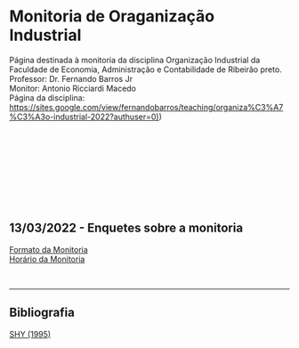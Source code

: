 # Monitoria de Oraganização Industrial
Página destinada à monitoria da disciplina Organização Industrial da Faculdade de Economia, Administração e Contabilidade de Ribeirão preto. 
<br>
Professor: Dr. Fernando Barros Jr
<br>
Monitor: Antonio Ricciardi Macedo
<br>
Página da disciplina: [https://sites.google.com/view/fernandobarros/teaching/organiza%C3%A7%C3%A3o-industrial-2022?authuser=0)](https://sites.google.com/view/fernandobarros/teaching/organiza%C3%A7%C3%A3o-industrial-2022?authuser=0))

<br>

<!--## Lista 4-->
<!--[Resolução da Lista 4](https://antoniormacedo.github.io/Macroeconomia-I/Lista_4.pdf) | [Código Python](https://antoniormacedo.github.io/Macroeconomia-I/Lista-4_python.py)-->

<br>


<!--## 23/05/2022 - Monitoria 6: Modelo de Crescimento Neoclássico com Incerteza e Escolha de Trabalho-->
<!--[Apresentação](https://antoniormacedo.github.io/Macroeconomia-I/Apresentação_Monitoria_6.pdf) | [Código Python Modelo com Incerteza](https://antoniormacedo.github.io/Macroeconomia-I/Monitoria-6_incerteza.py) | [Código Python Modelo com Trabalho](https://antoniormacedo.github.io/Macroeconomia-I/Monitoria-6_trabalho.py)-->

<br>

<!--## Lista 3-->
<!--[Resolução da Lista 3](https://antoniormacedo.github.io/Macroeconomia-I/Lista_3.pdf) -->

<br>

<!--## Lista 2-->
<!--[Resolução da Lista 2](https://antoniormacedo.github.io/Macroeconomia-I/Lista_2-Macroeconomia_I.pdf) | [Código Python](https://antoniormacedo.github.io/Macroeconomia-I/Lista-2-Python.py)-->

<br>


<!--## 02/05/2022 - Monitoria 3: Programação Dinâmica via Iteração da Função Valor-->
<!--[Apresentação](https://antoniormacedo.github.io/Macroeconomia-I/Apresentação_Monitoria_3.pdf) | [Código Python](https://antoniormacedo.github.io/Macroeconomia-I/Monitoria_3.py)-->

<br>

<!--## Lista 1-->
<!--[Resolução da Lista 1 (Versão 2)](https://antoniormacedo.github.io/Macroeconomia-I/Lista_1.V2.pdf) | [Código Python (Versão 2)](https://antoniormacedo.github.io/Macroeconomia-I/Lista_1-Python.py)-->

<br>

<!--## 25/04/2022 - Monitoria 2: Introdução ao Python (Parte 2)-->
<!--[Código Python](https://antoniormacedo.github.io/Macroeconomia-I/Monitoria_2.py)-->

<br>

## 13/03/2022 - Enquetes sobre a monitoria
[Formato da Monitoria](https://github.com/antoniormacedo/Oraganizacao-Industrial/discussions/1#discussion-4946195)
<br>
[Horário da Monitoria]()

<br>


---

## Bibliografia

[SHY (1995)](https://antoniormacedo.github.io/Macroeconomia-I/Krueger%20(2017).pdf)
